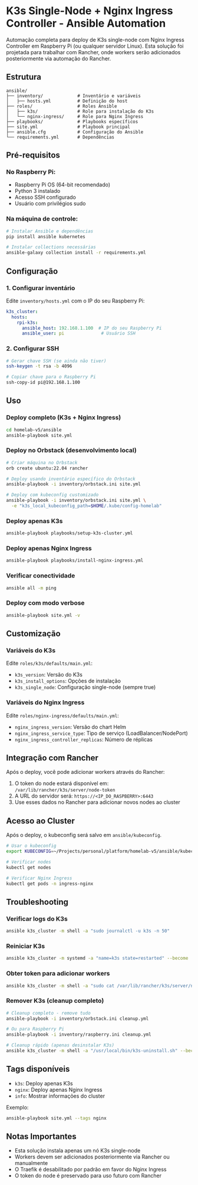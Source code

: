 # K3s Single-Node + Nginx Ingress Controller - Ansible Automation

Automação completa para deploy de K3s single-node com Nginx Ingress Controller em Raspberry Pi (ou qualquer servidor Linux). Esta solução foi projetada para trabalhar com Rancher, onde workers serão adicionados posteriormente via automação do Rancher.

## Estrutura

```
ansible/
├── inventory/             # Inventário e variáveis
│   ├── hosts.yml          # Definição do host
├── roles/                 # Roles Ansible
│   ├── k3s/               # Role para instalação do K3s
│   └── nginx-ingress/     # Role para Nginx Ingress
├── playbooks/             # Playbooks específicos
├── site.yml               # Playbook principal
├── ansible.cfg            # Configuração do Ansible
└── requirements.yml       # Dependências
```

## Pré-requisitos

### No Raspberry Pi:
- Raspberry Pi OS (64-bit recomendado)
- Python 3 instalado
- Acesso SSH configurado
- Usuário com privilégios sudo

### Na máquina de controle:
```bash
# Instalar Ansible e dependências
pip install ansible kubernetes

# Instalar collections necessárias
ansible-galaxy collection install -r requirements.yml
```

## Configuração

### 1. Configurar inventário
Edite `inventory/hosts.yml` com o IP do seu Raspberry Pi:

```yaml
k3s_cluster:
  hosts:
    rpi-k3s:
      ansible_host: 192.168.1.100  # IP do seu Raspberry Pi
      ansible_user: pi              # Usuário SSH
```

### 2. Configurar SSH
```bash
# Gerar chave SSH (se ainda não tiver)
ssh-keygen -t rsa -b 4096

# Copiar chave para o Raspberry Pi
ssh-copy-id pi@192.168.1.100
```

## Uso

### Deploy completo (K3s + Nginx Ingress)
```bash
cd homelab-v5/ansible
ansible-playbook site.yml
```

### Deploy no Orbstack (desenvolvimento local)
```bash
# Criar máquina no Orbstack
orb create ubuntu:22.04 rancher

# Deploy usando inventário específico do Orbstack
ansible-playbook -i inventory/orbstack.ini site.yml

# Deploy com kubeconfig customizado
ansible-playbook -i inventory/orbstack.ini site.yml \
  -e "k3s_local_kubeconfig_path=$HOME/.kube/config-homelab"
```

### Deploy apenas K3s
```bash
ansible-playbook playbooks/setup-k3s-cluster.yml
```

### Deploy apenas Nginx Ingress
```bash
ansible-playbook playbooks/install-nginx-ingress.yml
```

### Verificar conectividade
```bash
ansible all -m ping
```

### Deploy com modo verbose
```bash
ansible-playbook site.yml -v
```

## Customização

### Variáveis do K3s
Edite `roles/k3s/defaults/main.yml`:
- `k3s_version`: Versão do K3s
- `k3s_install_options`: Opções de instalação
- `k3s_single_node`: Configuração single-node (sempre true)

### Variáveis do Nginx Ingress
Edite `roles/nginx-ingress/defaults/main.yml`:
- `nginx_ingress_version`: Versão do chart Helm
- `nginx_ingress_service_type`: Tipo de serviço (LoadBalancer/NodePort)
- `nginx_ingress_controller_replicas`: Número de réplicas

## Integração com Rancher

Após o deploy, você pode adicionar workers através do Rancher:

1. O token do node estará disponível em: `/var/lib/rancher/k3s/server/node-token`
2. A URL do servidor será: `https://<IP_DO_RASPBERRY>:6443`
3. Use esses dados no Rancher para adicionar novos nodes ao cluster

## Acesso ao Cluster

Após o deploy, o kubeconfig será salvo em `ansible/kubeconfig`.

```bash
# Usar o kubeconfig
export KUBECONFIG=~/Projects/personal/platform/homelab-v5/ansible/kubeconfig

# Verificar nodes
kubectl get nodes

# Verificar Nginx Ingress
kubectl get pods -n ingress-nginx
```

## Troubleshooting

### Verificar logs do K3s
```bash
ansible k3s_cluster -m shell -a "sudo journalctl -u k3s -n 50"
```

### Reiniciar K3s
```bash
ansible k3s_cluster -m systemd -a "name=k3s state=restarted" --become
```

### Obter token para adicionar workers
```bash
ansible k3s_cluster -m shell -a "sudo cat /var/lib/rancher/k3s/server/node-token" --become
```

### Remover K3s (cleanup completo)
```bash
# Cleanup completo - remove tudo
ansible-playbook -i inventory/orbstack.ini cleanup.yml

# Ou para Raspberry Pi
ansible-playbook -i inventory/raspberry.ini cleanup.yml

# Cleanup rápido (apenas desinstalar K3s)
ansible k3s_cluster -m shell -a "/usr/local/bin/k3s-uninstall.sh" --become
```

## Tags disponíveis

- `k3s`: Deploy apenas K3s
- `nginx`: Deploy apenas Nginx Ingress
- `info`: Mostrar informações do cluster

Exemplo:
```bash
ansible-playbook site.yml --tags nginx
```

## Notas Importantes

- Esta solução instala apenas um nó K3s single-node
- Workers devem ser adicionados posteriormente via Rancher ou manualmente
- O Traefik é desabilitado por padrão em favor do Nginx Ingress
- O token do node é preservado para uso futuro com Rancher